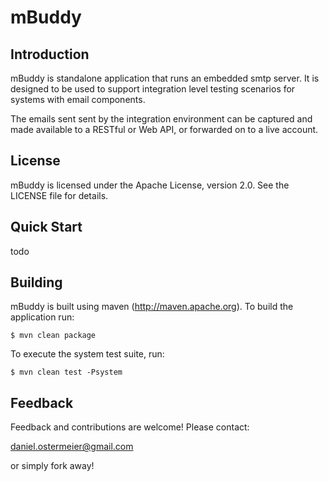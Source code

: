 mBuddy
======

Introduction
------------

mBuddy is standalone application that runs an embedded smtp server.  It is
designed to be used to support integration level testing scenarios for
systems with email components.

The emails sent sent by the integration environment can be captured and made
available to a RESTful or Web API, or forwarded on to a live account.

License
-------

mBuddy is licensed under the Apache License, version 2.0.  See the LICENSE
file for details.

Quick Start
-----------

todo


Building
--------

mBuddy is built using maven (http://maven.apache.org).  To build the application
run:

    $ mvn clean package

To execute the system test suite, run:

    $ mvn clean test -Psystem


Feedback
--------

Feedback and contributions are welcome!  Please contact:

daniel.ostermeier@gmail.com

or simply fork away!